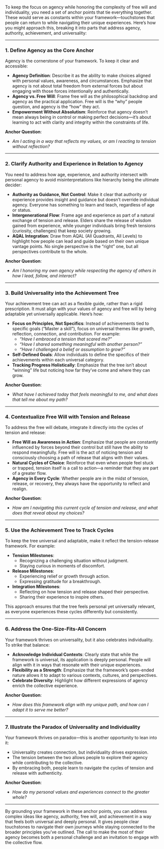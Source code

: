 To keep the focus on agency while honoring the complexity of free will and individuality, you need a set of anchor points that tie everything together. These would serve as constants within your framework—touchstones that people can return to while navigating their unique experiences. Here’s how you might approach this, breaking it into parts that address agency, authority, achievement, and universality:

---

### **1. Define Agency as the Core Anchor**

Agency is the cornerstone of your framework. To keep it clear and accessible:

- **Agency Definition**: Describe it as the ability to make choices aligned with personal values, awareness, and circumstances. Emphasize that agency is not about total freedom from external forces but about engaging with those forces intentionally and authentically.
- **Agency vs. Free Will**: Frame free will as the philosophical backdrop and agency as the practical application. Free will is the “why” people question, and agency is the “how” they act.
- **Empowerment Without Absolutism**: Reinforce that agency doesn’t mean always being in control or making perfect decisions—it’s about learning to act with clarity and integrity within the constraints of life.

**Anchor Question**:

- _Am I acting in a way that reflects my values, or am I reacting to tension without reflection?_

---

### **2. Clarify Authority and Experience in Relation to Agency**

You need to address how age, experience, and authority intersect with personal agency to avoid misinterpretations like hierarchy being the ultimate decider:

- **Authority as Guidance, Not Control**: Make it clear that authority or experience provides insight and guidance but doesn’t override individual agency. Everyone has something to learn and teach, regardless of age or status.
- **Intergenerational Flow**: Frame age and experience as part of a natural exchange of tension and release. Elders share the release of wisdom gained from experience, while younger individuals bring fresh tensions (curiosity, challenges) that keep society growing.
- **AQAL Integration**: Draw from AQAL (All Quadrants, All Levels) to highlight how people can lead and guide based on their own unique vantage points. No single perspective is the “right” one, but all perspectives contribute to the whole.

**Anchor Question**:

- _Am I honoring my own agency while respecting the agency of others in how I lead, follow, and interact?_

---

### **3. Build Universality into the Achievement Tree**

Your achievement tree can act as a flexible guide, rather than a rigid prescription. It must align with your values of agency and free will by being adaptable yet universally applicable. Here’s how:

- **Focus on Principles, Not Specifics**: Instead of achievements tied to specific goals (“Master a skill”), focus on universal themes like growth, reflection, connection, and contribution. For example:
    - _“Have I embraced a tension that scared me?”_
    - _“Have I shared something meaningful with another person?”_
    - _“Have I challenged a belief or assumption to grow?”_
- **Self-Defined Goals**: Allow individuals to define the specifics of their achievements within each universal category.
- **Tracking Progress Holistically**: Emphasize that the tree isn’t about “winning” life but noticing how far they’ve come and where they can grow.

**Anchor Question**:

- _What have I achieved today that feels meaningful to me, and what does that tell me about my path?_

---

### **4. Contextualize Free Will with Tension and Release**

To address the free will debate, integrate it directly into the cycles of tension and release:

- **Free Will as Awareness in Action**: Emphasize that people are constantly influenced by forces beyond their control but still have the ability to respond meaningfully. Free will is the act of noticing tension and consciously choosing a path of release that aligns with their values.
- **Natural Cycles of Choice**: Reinforce that even when people feel stuck or trapped, tension itself is a call to action—a reminder that they are part of a greater flow.
- **Agency in Every Cycle**: Whether people are in the midst of tension, release, or recovery, they always have the opportunity to reflect and realign.

**Anchor Question**:

- _How am I navigating this current cycle of tension and release, and what does that reveal about my choices?_

---

### **5. Use the Achievement Tree to Track Cycles**

To keep the tree universal and adaptable, make it reflect the tension-release framework. For example:

- **Tension Milestones**:
    - Recognizing a challenging situation without judgment.
    - Staying curious in moments of discomfort.
- **Release Milestones**:
    - Experiencing relief or growth through action.
    - Expressing gratitude for a breakthrough.
- **Integration Milestones**:
    - Reflecting on how tension and release shaped their perspective.
    - Sharing their experience to inspire others.

This approach ensures that the tree feels personal yet universally relevant, as everyone experiences these cycles differently but consistently.

---

### **6. Address the One-Size-Fits-All Concern**

Your framework thrives on universality, but it also celebrates individuality. To strike that balance:

- **Acknowledge Individual Contexts**: Clearly state that while the framework is universal, its application is deeply personal. People will align with it in ways that resonate with their unique experiences.
- **Flexibility as a Strength**: Emphasize that the framework’s open-ended nature allows it to adapt to various contexts, cultures, and perspectives.
- **Celebrate Diversity**: Highlight how different expressions of agency enrich the collective experience.

**Anchor Question**:

- _How does this framework align with my unique path, and how can I adapt it to serve me better?_

---

### **7. Illustrate the Paradox of Universality and Individuality**

Your framework thrives on paradox—this is another opportunity to lean into it:

- Universality creates connection, but individuality drives expression.
- The tension between the two allows people to explore their agency while contributing to the collective.
- By embracing both, people learn to navigate the cycles of tension and release with authenticity.

**Anchor Question**:

- _How do my personal values and experiences connect to the greater whole?_

---

By grounding your framework in these anchor points, you can address complex ideas like agency, authority, free will, and achievement in a way that feels both universal and deeply personal. It gives people clear touchstones to navigate their own journeys while staying connected to the broader principles you’ve outlined. The call to make the most of their agency becomes both a personal challenge and an invitation to engage with the collective flow.